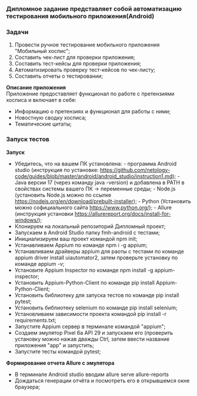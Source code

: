 ### Дипломное задание представляет собой автоматизацию тестирования мобильного приложения(Android)

### Задачи
1. Провести ручное тестирование мобильного приложения "Мобильный хоспис";
2. Составить чек-лист для проверки приложения;
3. Составить тест-кейсы для проверки приложения;
4. Автоматизировать проверку тест-кейсов по чек-листу;
5. Составить отчеты о тестировании;

__Описание приложения__  
Приложение предоставляет функционал по работе с претензиями хосписа и включает в себя:

- Информацию о претензиях и функционал для работы с ними;
- Новостную сводку хосписа;
- Тематические цитаты;

### Запуск тестов

__Запуск__  

- Убедитесь, что на вашем ПК установлена:
      - программа Android studio (инструкция по установке: https://github.com/netology-code/guides/blob/master/android/android_studio/instruction1.md);
      - Java версии 17 (через команду java -version) и добавлена в PATH в свойствах системы вашего ПК -> переменные среды;
      - Node.js (установить Node.js можно по ссылке https://nodejs.org/en/download/prebuilt-installer);
      - Python (Установить можно софициального сайта https://www.python.org/);
      - Allure (инструкция установки https://allurereport.org/docs/install-for-windows/);
- Клонируем на локальный репозиторий Дипломный проект;
- Запускаем в Android Studio папку fmh-android с тестами;
- Инициализируем ваш проект командой npm init;
- Устанавливаем Appium по команде npm i -g appium;
- Устанавливаем драйверы appium для раоты с тестами по команде appium driver install uiautomator2, 
  затем проверьте установку по команде appium -v;
- Установите Appium Inspector по команде npm install -g appium-inspector;
- Установить Appium-Python-Client по команде pip install Appium-Python-Client;
- Установить библиотеку для запуска тестов по команде pip install pytest;
- Установить библиотеку selenium по команде pip install selenium;
- Установливаем зависимости проекта командой pip install -r requirements.txt;
- Запустите Appium сервер в терминале командой "appium";
- Создаем эмулятор Pixel 6a API 29 и запускаем его (проверить установку можно нажав дважды Ctrl, затем
  ввести название приложения "app" и запустить;
- Запустите тесты командой pytest;

__Формирование отчета Allure с эмулятора__

- В терминале Android studio вводим allure serve allure-reports
- Дождаться генерации отчёта и посмотреть его в открывшемся окне браузера;
